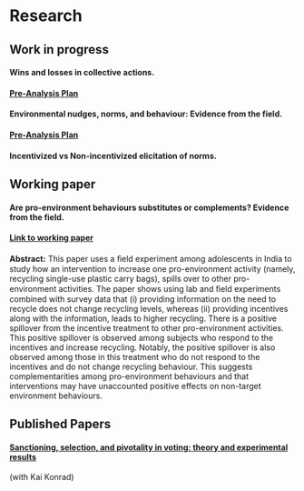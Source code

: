 # Research

## Work in progress

#### Wins and losses in collective actions.

#### [Pre-Analysis Plan](https://papers.ssrn.com/sol3/papers.cfm?abstract_id=3799970) 

#### Environmental nudges, norms, and behaviour: Evidence from the field.

#### [Pre-Analysis Plan](https://papers.ssrn.com/sol3/papers.cfm?abstract_id=3799970) 

#### Incentivized vs Non-incentivized elicitation of norms.

## Working paper

#### Are pro-environment behaviours substitutes or complements? Evidence from the field.

#### [Link to working paper](https://papers.ssrn.com/sol3/papers.cfm?abstract_id=3799970) 

**Abstract:** This paper uses a ﬁeld experiment among adolescents in India to study how an intervention to increase one pro-environment activity (namely, recycling single-use plastic carry bags), spills over to other pro-environment activities. The paper shows using lab and ﬁeld experiments combined with survey data that (i) providing information on the need to recycle does not change recycling levels, whereas (ii) providing incentives along with the information, leads to higher recycling. There is a positive spillover from the incentive treatment to other pro-environment activities. This positive spillover is observed among subjects who respond to the incentives and increase recycling. Notably, the positive spillover is also observed among those in this treatment who do not respond to the incentives and do not change recycling behaviour. This suggests complementarities among pro-environment behaviours and that interventions may have unaccounted positive effects on non-target environment behaviours.

## Published Papers

#### [Sanctioning, selection, and pivotality in voting: theory and experimental results](https://link.springer.com/article/10.1007/s10602-019-09284-4) 

(with Kai Konrad)
